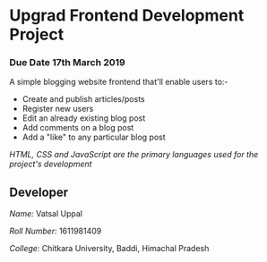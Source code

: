# Upgrad Frontend Development Project
### Due Date 17th March 2019

A simple blogging website frontend that'll enable users to:-

+ Create and publish articles/posts
+ Register new users
+ Edit an already existing blog post
+ Add comments on a blog post
+ Add a "like" to any particular blog post


*HTML, CSS and JavaScript are the primary languages used for the project's development*

## Developer

*Name:* Vatsal Uppal

*Roll Number:* 1611981409

*College:* Chitkara University, Baddi, Himachal Pradesh